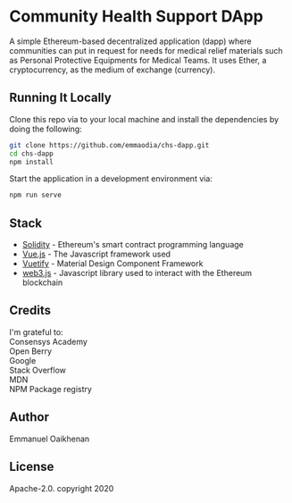 # Community Health Support DApp

A simple Ethereum-based decentralized application (dapp) where communities can put in request for needs for medical relief materials such as Personal Protective Equipments for Medical Teams. It uses Ether, a cryptocurrency, as the medium of exchange (currency).

## Running It Locally

Clone this repo via to your local machine and install the dependencies by doing the following:

```bash
git clone https://github.com/emmaodia/chs-dapp.git
cd chs-dapp
npm install
```

Start the application in a development environment via:

```bash
npm run serve
```

## Stack

* [Solidity](https://solidity.readthedocs.io/en/v0.5.2/) - Ethereum's smart contract programming language
* [Vue.js](https://vuejs.org/) - The Javascript framework used
* [Vuetify](https://vuetifyjs.com/en/) - Material Design Component Framework
* [web3.js](https://github.com/ethereum/web3.js/) - Javascript library used to interact with the Ethereum blockchain 

## Credits
I'm grateful to: <br/> Consensys Academy <br/> Open Berry <br/> Google <br/> Stack Overflow <br/> MDN <br/> NPM Package registry

## Author
Emmanuel Oaikhenan

## License
Apache-2.0. copyright 2020